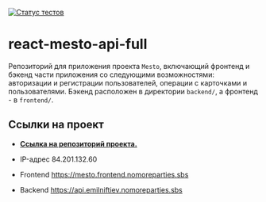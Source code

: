 [![Статус тестов](../../actions/workflows/tests.yml/badge.svg)](../../actions/workflows/tests.yml)

# react-mesto-api-full
Репозиторий для приложения проекта `Mesto`, включающий фронтенд и бэкенд части приложения со следующими возможностями: авторизации и регистрации пользователей, операции с карточками и пользователями. Бэкенд расположен в директории `backend/`, а фронтенд - в `frontend/`.

## Ссылки на проект

- [**Ссылка на репозиторий проекта.**](https://github.com/EmilNiftiev/react-mesto-api-full-gha)

- IP-адрес 84.201.132.60

- Frontend https://mesto.frontend.nomoreparties.sbs

- Backend https://api.emilniftiev.nomoreparties.sbs
